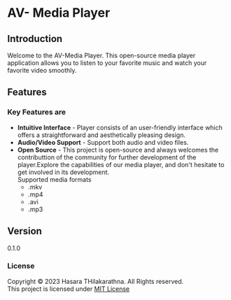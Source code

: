 # AV- Media Player
## Introduction
Welcome to the AV-Media Player. This open-source media player application allows you to listen to your favorite music and watch your favorite video smoothly.
## Features
### Key Features are <br>
* **Intuitive Interface** - Player consists of an user-friendly interface which offers a straightforward and aesthetically pleasing design. <br>
* **Audio/Video Support** - Support both audio and video files. <br>
* **Open Source** - This project is open-source and always welcomes the contributtion of the community for further development of the player.Explore the capabilities of our media player, and don't hesitate to get involved in its development. <br>
Supported media formats<br>
    * .mkv<br>
    * .mp4<br>
    * .avi<br>
    * .mp3<br>

    

## Version
0.1.0

### License
Copyright &copy; 2023 Hasara THilakarathna. All Rights reserved. <br>
This project is licensed under [MIT License](License.txt)